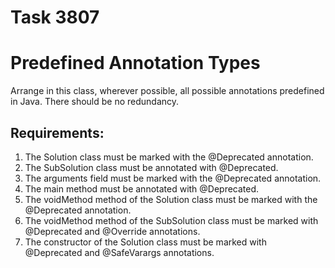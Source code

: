 # Task 3807
# Predefined Annotation Types

Arrange in this class, wherever possible, all possible annotations predefined in Java.
There should be no redundancy.


## Requirements:
1. The Solution class must be marked with the @Deprecated annotation.
2. The SubSolution class must be annotated with @Deprecated.
3. The arguments field must be marked with the @Deprecated annotation.
4. The main method must be annotated with @Deprecated.
5. The voidMethod method of the Solution class must be marked with the @Deprecated annotation.
6. The voidMethod method of the SubSolution class must be marked with @Deprecated and @Override annotations.
7. The constructor of the Solution class must be marked with @Deprecated and @SafeVarargs annotations.